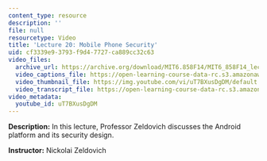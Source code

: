 ```yaml
---
content_type: resource
description: ''
file: null
resourcetype: Video
title: 'Lecture 20: Mobile Phone Security'
uid: cf3339e9-3793-f9d4-7727-ca889cc32c63
video_files:
  archive_url: https://archive.org/download/MIT6.858F14/MIT6_858F14_lec20_300k.mp4
  video_captions_file: https://open-learning-course-data-rc.s3.amazonaws.com/6-858-computer-systems-security-fall-2014/5cd569d54cb85bf9a23ec7b9a1756225_uT7BXusDgDM.vtt
  video_thumbnail_file: https://img.youtube.com/vi/uT7BXusDgDM/default.jpg
  video_transcript_file: https://open-learning-course-data-rc.s3.amazonaws.com/6-858-computer-systems-security-fall-2014/4f06fffd9aeb023a89c9c8b5e92df26d_uT7BXusDgDM.pdf
video_metadata:
  youtube_id: uT7BXusDgDM
---
```


**Description:** In this lecture, Professor Zeldovich discusses the Android platform and its security design.

**Instructor:** Nickolai Zeldovich